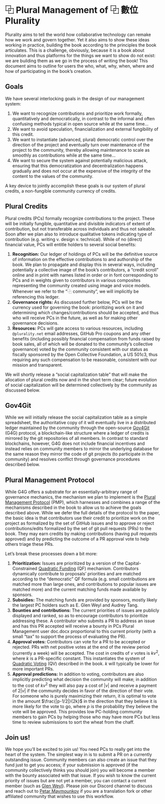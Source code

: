 # ⿻ Plural Management of ⿻ 數位 Plurality

Plurality aims to tell the world how collaborative technology can remake how we work and govern together. Yet it also aims to show these ideas working in practice, building the book according to the principles the book articulates. This is a challenge, obviously, because it is a book about innovation and thus platforms for the things we want to show do not exist: we are building them as we go in the process of writing the book! This document aims to outline for users the who, what, why, when, where and how of participating in the book’s creation.

## Goals

We have several interlocking goals in the design of our management system:

1. We want to recognize contributions and prioritize work formally, quantitatively and democratically, in contrast to the informal and often confusing methods typical in open source while at the same time...
2. We want to avoid speculation, financialization and external fungibility of this credit.
3. We want to instantiate (advanced, plural) democratic control over the direction of the project and eventually turn over maintenance of the project to the community, thereby allowing maintenance to scale as smoothly as contributions while at the same time...
4. We want to secure the system against potentially malicious attack, ensuring that this democratization and decentralization happens gradually and does not occur at the expensive of the integrity of the content to the values of the community.

A key device to jointly accomplish these goals is our system of plural credits, a non-fungible community currency of credits.

## Plural Credits

Plural credits (PCs) formally recognize contributions to the project. These will be initially fungible, quantitative and divisible indicators of extent of contribution, but not transferable across individuals and thus not saleable. Soon after we plan also to introduce qualitative tokens indicating type of contribution (e.g. writing v. design v. technical). While of no (direct) financial value, PCs will entitle holders to several social benefits:

1. __Recognition:__ Our ledger of holdings of PCs will be the definitive source of information on the effective contributions to and authorship of the book. We plan to propagate and display this in several ways, including potentially a collective image of the book’s contributors, a “credit scroll” online and in print with names listed in order or in font corresponding to PCs and in weights given to contributors in various composites representing the community created using image and voice models. Whenever we refer to the “⿻ community”, we will implicitly be referencing this ledger.
2. __Governance rights:__ As discussed further below, PCs will be the currency used for governing the book: prioritizing work on it and determining which changes/contributions should be accepted, and thus who will receive PCs in the future, as well as for making other governance decisions.
3. __Resources:__ PCs will gate access to various resources, including `@plurality.net` email addresses, GitHub Pro coupons and any other benefits (including possibly financial compensation from funds raised by book sales, all of which will be donated to the community’s collective governance) voted by the community consistent with our status as fiscally sponsored by the Open Collective Foundation, a US 501c3, thus requiring any such compensation to be reasonable, consistent with our mission and transparent.

We will shortly release a “social capitalization table” that will make the allocation of plural credits now and in the short term clear; future evolution of social capitalization will be determined collectively by the community as discussed below.

## Gov4Git

While we will initially release the social capitalization table as a simple spreadsheet, the authoritative copy of it will eventually live in a distributed ledger maintained by the community through the open-source [Gov4Git](https://gov4git.org) (G4G) protocol, a blockchain-like structure where a ledger of credits is mirrored by the git repositories of all members. In contrast to standard blockchains, however, G4G does not include financial incentives and instead relies on community members to mirror the underlying database for the same reason they mirror the code of git projects (to participate in the community) and resolves conflict through governance procedures described below.

## Plural Management Protocol

While G4G offers a substrate for an essentially-arbitrary range of governance mechanics, the mechanism we plan to implement is the [Plural Management Protocol](https://papers.ssrn.com/sol3/papers.cfm?abstract_id=4688040) (PMP), which harnesses and combines a range of the mechanisms described in the book to allow us to achieve the goals described above. While we defer the full details of the protocol to the paper, the basic idea is that contributors use their credit to prioritize work on the project as formalized by the set of GitHub issues and to approve or reject contributions/edits formalized by the set of git pull requests (PRs) to the book. They may earn credits by making contributions (having pull requests approved) and by predicting the outcome of a PR approval vote to help others triage these PRs.

Let’s break these processes down a bit more:

1. __Prioritization:__ Issues are prioritized by a version of the Capital-Constrained [Quadratic Funding](https://arxiv.org/abs/1809.06421) (QF) mechanism. Contributors dynamically contribute to proposals’ priorities and are matched according to the “democratic” QF formula (e.g. small contributions are matched more than large ones, and contributions to popular issues are matched more) and the current matching funds made available by sponsors.
2. __Subsidies:__ The matching funds are provided by sponsors, mostly likely the largest PC holders such as E. Glen Weyl and Audrey Tang.
3. __Bounties and contributions:__ The current priorities of issues are publicly displayed and ranked, so as to encourage contributors to prioritize addressing these. A contributor who submits a PR to address an issue and has this PR accepted will receive a bounty in PCs Plural Management user doc.docx proportional to this current priority (with a small “tax” to support the process of evaluating the PR).
4. __Approval votes:__ Contributors can vote for a PR to be accepted or rejected. PRs with net positive votes at the end of the review period (currently a week) will be accepted. The cost in credits of $v$ votes is $kv^2$, where $k$ is a PR-specific constant. This instantiates the system of [Quadratic Voting](https://en.wikipedia.org/wiki/Quadratic_voting#:~:text=With%20quadratic%20voting%2C%20not%20only,be%20%244%2C%20and%20so%20on.) (QV) described in the book. $k$ will typically be lower for more important PRs.
5. __Approval predictions:__ In addition to voting, contributors are also implicitly predicting what decision the community will make; in addition to the cost of $kv^2$ they will also pay a cost of $|v|$ and receive a payment of $2|v|$ if the community decides in favor of the direction of their vote. For someone who is purely maximizing their return, it is optimal to vote in the amount $\frac{|p-1/2|}{2k}$ in the direction that they believe it is more likely for the vote to go, where $p$ is the probability they believe the vote will be approved. This provides low PC-holding community members to gain PCs by helping those who may have more PCs but less time to review submissions to sort the wheat from the chaff.

## Join us!

We hope you’ll be excited to join us! You need PCs to really get into the heart of the system. The simplest way in is to submit a PR on a currently outstanding issue. Community members can also create an issue that they fund just to get you access; if your submission is approved (if the community collectively thinks you should join) you will become a member with the bounty associated with that issue. If you wish to know the current priority of issues but are not yet a member, you can contact a current member (such as [Glen Weyl](mailto:glen@plurlaity.net)). Please join our Discord channel to discuss and reach out to [Petar Maymounkov](mailto:petar@gov4git.org) if you are a translation fork or other affiliated community that wishes to use this workflow.
